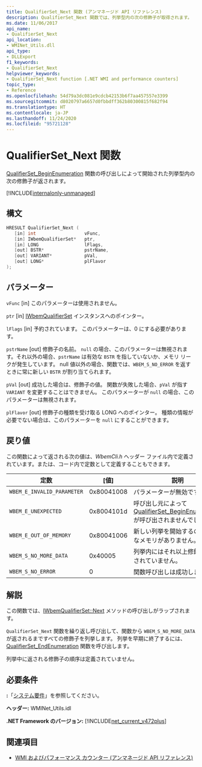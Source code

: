 ```yaml
---
title: QualifierSet_Next 関数 (アンマネージド API リファレンス)
description: QualifierSet_Next 関数では、列挙型内の次の修飾子が取得されます。
ms.date: 11/06/2017
api_name:
- QualifierSet_Next
api_location:
- WMINet_Utils.dll
api_type:
- DLLExport
f1_keywords:
- QualifierSet_Next
helpviewer_keywords:
- QualifierSet_Next function [.NET WMI and performance counters]
topic_type:
- Reference
ms.openlocfilehash: 54d79a3dc081e9cdcb42153b6f7aa457557e3399
ms.sourcegitcommit: d8020797a6657d0fbbdff362b80300815f682f94
ms.translationtype: HT
ms.contentlocale: ja-JP
ms.lasthandoff: 11/24/2020
ms.locfileid: "95721128"
---
```

# <a name="qualifierset_next-function"></a>QualifierSet_Next 関数

[QualifierSet_BeginEnumeration](qualifierset-beginenumeration.md) 関数の呼び出しによって開始された列挙型内の次の修飾子が返されます。

[!INCLUDE[internalonly-unmanaged](../../../../includes/internalonly-unmanaged.md)]
  
## <a name="syntax"></a>構文  
  
```cpp  
HRESULT QualifierSet_Next (
   [in] int                  vFunc,
   [in] IWbemQualifierSet*   ptr,
   [in] LONG                 lFlags,
   [out] BSTR*               pstrName,
   [out] VARIANT*            pVal,
   [out] LONG*               plFlavor
);
```  

## <a name="parameters"></a>パラメーター

`vFunc` [in] このパラメーターは使用されません。

`ptr` [in] [IWbemQualifierSet](/windows/desktop/api/wbemcli/nn-wbemcli-iwbemqualifierset) インスタンスへのポインター。

`lFlags` [in] 予約されています。 このパラメーターは、0 にする必要があります。

`pstrName` [out] 修飾子の名前。 `null` の場合、このパラメーターは無視されます。それ以外の場合、`pstrName` は有効な `BSTR` を指していないか、メモリ リークが発生しています。 null 値以外の場合、関数では、`WBEM_S_NO_ERROR` を返すときに常に新しい `BSTR` が割り当てられます。

`pVal` [out] 成功した場合は、修飾子の値。 関数が失敗した場合、`pVal` が指す `VARIANT` を変更することはできません。 このパラメーターが `null` の場合、このパラメーターは無視されます。

`plFlavor` [out] 修飾子の種類を受け取る LONG へのポインター。 種類の情報が必要でない場合は、このパラメーターを `null` にすることができます。

## <a name="return-value"></a>戻り値

この関数によって返される次の値は、*WbemCli.h* ヘッダー ファイル内で定義されています。または、コード内で定数として定義することもできます。

|定数  |[値]  |説明  |
|---------|---------|---------|
|`WBEM_E_INVALID_PARAMETER` | 0x80041008 | パラメーターが無効です。 |
|`WBEM_E_UNEXPECTED` | 0x8004101d | 呼び出し元によって [QualifierSet_BeginEnumeration](qualifierset-beginenumeration.md) が呼び出されませんでした。 |
|`WBEM_E_OUT_OF_MEMORY` | 0x80041006 | 新しい列挙を開始するのに十分なメモリがありません。 |
| `WBEM_S_NO_MORE_DATA` | 0x40005 | 列挙内にはそれ以上修飾子が残されていません。 |
|`WBEM_S_NO_ERROR` | 0 | 関数呼び出しは成功しました。  |
  
## <a name="remarks"></a>解説

この関数では、[IWbemQualifierSet::Next](/windows/desktop/api/wbemcli/nf-wbemcli-iwbemqualifierset-next) メソッドの呼び出しがラップされます。

`QualifierSet_Next` 関数を繰り返し呼び出して、関数から `WBEM_S_NO_MORE_DATA` が返されるまですべての修飾子を列挙します。 列挙を早期に終了するには、[QualifierSet_EndEnumeration](qualifierset-endenumeration.md) 関数を呼び出します。

列挙中に返される修飾子の順序は定義されていません。

## <a name="requirements"></a>必要条件  

 **:**「[システム要件](../../get-started/system-requirements.md)」を参照してください。  
  
 **ヘッダー:** WMINet_Utils.idl  
  
 **.NET Framework のバージョン:** [!INCLUDE[net_current_v472plus](../../../../includes/net-current-v472plus.md)]  
  
## <a name="see-also"></a>関連項目

- [WMI およびパフォーマンス カウンター (アンマネージド API リファレンス)](index.md)
